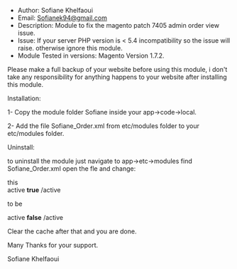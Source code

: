 * Author: Sofiane Khelfaoui
* Email: Sofianek94@gmail.com
* Description: Module to fix the magento patch 7405 admin order view issue.
* Issue: If your server PHP version is < 5.4 incompatibility so the issue will raise. otherwise ignore this module.
* Module Tested in versions: Magento Version 1.7.2.

Please make a full backup of your website before using this module, i don't take any responsibility for anything happens to your website after installing this module.

Installation:

1- Copy the module folder Sofiane inside your app->code->local.

2- Add the file Sofiane_Order.xml from etc/modules folder to your etc/modules folder.



Uninstall:

to uninstall the module just navigate to app->etc->modules find Sofiane_Order.xml open the fle and change:

this <br>
active **true** /active

to be <br>

 active **false** /active

 Clear the cache after that and you are done.

 Many Thanks for your support.

 Sofiane Khelfaoui

